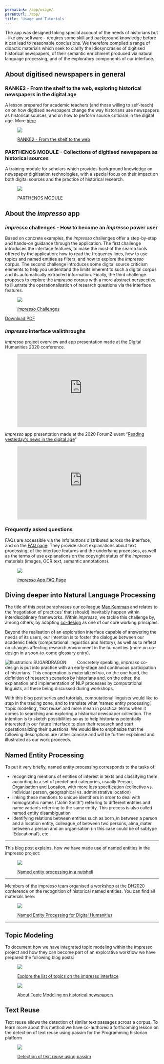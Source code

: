 ```yaml
---
permalink: /app/usage/
parentUrl: /app/
title: 'Usage and Tutorials'
---
```


The app was designed taking special account of the needs of historians but - like any software - requires some skill and background knowledge before it can lead to reasonable conclusions. We therefore compiled a range of didactic materials which seek to clarify the idiosyncrasies of digitised historical newspapers, of their semantic enrichment produced via natural language processing, and of the exploratory components of our interface.

## About digitised newspapers in general

### RANKE2 - From the shelf to the web, exploring historical newspapers in the digital age

A lesson prepared for academic teachers (and those willing to self-teach) on on how digitised newspapers change the way historians use newspapers as historical sources, and on how to perform source criticism in the digital age. More [here](https://ranke2.uni.lu/u/exploring-historical-newspapers/)

<figure class='respect-margin'>
      <img class='cover' src='/assets/images/FZ_ranke2.png'>
      <figcaption class="wrapper">
          <p><a href='https://ranke2.uni.lu/u/exploring-historical-newspapers/' title='RANKE2 - From the shelf to the web'> RANKE2 - From the shelf to the web</a></p>
      </figcaption>
    </figure>

<!--
<a class="d-block image-link"
  style="max-width:400px;"
  href='https://ranke2.uni.lu/u/exploring-historical-newspapers/'
  title='RANKE2 - From the shelf to the web'>
  <img src="/assets/images/FZ_ranke2.png" class="d-block mb-1" />
  &rarr; RANKE2 - From the shelf to the web
</a> -->


### PARTHENOS MODULE - Collections of digitised newspapers as historical sources

A training module for scholars which provides background knowledge on newspaper digitisation technologies, with a special focus on their impact on both digital sources and the practice of historical research.

<!-- <a class="d-block image-link"
  style="max-width:400px;"
  href='https://training.parthenos-project.eu/sample-page/digital-humanities-research-questions-and-methods/collections-of-digital-newspapers-as-historical-sources/'
  title='PARTHENOS MODULE'>
  <img src="/assets/images/FZ_parthenos.png" class="d-block mb-1" />
  &rarr; PARTHENOS MODULE
</a> -->
<figure class='respect-margin'>
      <img class='cover' src='/assets/images/FZ_parthenos.png'>
      <figcaption class="wrapper">
          <p><a href='https://training.parthenos-project.eu/sample-page/digital-humanities-research-questions-and-methods/collections-of-digital-newspapers-as-historical-sources/' title='PARTHENOS MODULE'>PARTHENOS MODULE</a></p>
      </figcaption>
    </figure>


## About the _impresso_ app


### _impresso_ challenges - How to become an _impresso_ power user

Based on concrete examples, the _impresso_ challenges offer a step-by-step and hands-on guidance through the application. The first challenge introduces the interface features, to make the most of the search tools offered by the application: how to read the frequency lines, how to use topics and named entities as filters, and how to explore the _impresso_ corpus. The second challenge introduces some digital source criticism elements to help you understand the limits inherent to such a digital corpus and its automatically extracted information. Finally, the third challenge proposes to explore the _impresso_ corpus with a more abstract perspective, to illustrate the operationalisation of research questions via the interface features.

<!--
<a class="d-block image-link"
  style="max-width:400px;"
  href='https://impresso-project.ch/assets/impresso-challenges-1.2.3.pdf'
  title='Download the _impresso_ Challenges'>
  <img src="/assets/images/application/impresso-challenges.png" class="d-block mb-1" />
  &rarr; _impresso_ Challenges
</a> -->
<figure class='respect-margin'>
      <img class='cover' src='/assets/images/application/impresso-challenges.png'>
      <figcaption class="wrapper">
          <p><a href='https://impresso-project.ch/assets/impresso-challenges-1.2.3.pdf' title='Download the _impresso_ Challenges'><em>impresso</em> Challenges</a></p>
      </figcaption>
    </figure>

[Download PDF](https://impresso-project.ch/assets/impresso-challenges-1.2.3.pdf)


### _impresso_ interface walkthroughs

_impresso_ project overview and app presentation made at the Digital Humanities 2020 conference.

<figure>
<div style="position:relative;padding-bottom:56.25%;">
<iframe style="width:100%;height:100%;position:absolute;left:0px;top:0px;" width="100%" height="100%" src="https://www.youtube-nocookie.com/embed/mfiSBcl2EA8" frameborder="0" allow="accelerometer; autoplay; clipboard-write; encrypted-media; gyroscope; picture-in-picture" allowfullscreen></iframe>
</div>
</figure>

_impresso_  app presentation made at the 2020 ForumZ event “[Reading yesterday's news in the digital age](https://www.c2dh.uni.lu/forum-z/forum-z-goes-online-digitised-newspapers-edition)”

<figure>
<div style="position:relative;padding-bottom:56.25%;">
<iframe style="width:100%;height:100%;position:absolute;left:0px;top:0px;" width="100%" height="100%" src="https://www.youtube.com/watch?v=y6Dfj49XWu8&list=PLB45F159nVx9CwVvXx1vYEBN--BWHurnn" frameborder="0" allow="accelerometer; autoplay; clipboard-write; encrypted-media; gyroscope; picture-in-picture" allowfullscreen></iframe>
</div>
</figure>

### Frequently asked questions

FAQs are accessible via the info buttons distributed across the interface, and on the [FAQ page](https://impresso-project.ch/app/faq). They provide short explanations about text processing, of the interface features and the underlying processes, as well as the terms of use explanations on the copyright status of the _impresso_ materials (images, OCR text, semantic annotations).

<!-- <a class="d-block image-link"
  style="max-width:400px;"
  href='https://impresso-project.ch/app/faq'
  title='_impresso_ App FAQ Page'>
  <img src="/assets/images/application/impresso-app-faq.png" class="d-block mb-1" />
  &rarr; _impresso_ App FAQ Page
</a> -->
<figure class='respect-margin'>
      <img class='cover' src='/assets/images/application/impresso-app-faq.png'>
      <figcaption class="wrapper">
          <p><a href='https://impresso-project.ch/app/faq' title='_impresso_ App FAQ Page'><em>impresso</em> App FAQ Page</a></p>
      </figcaption>
    </figure>


## Diving deeper into Natural Language Processing

<!-- more -->

The title of this post paraphrases our colleague [Max Kemman](http://www.maxkemman.nl/2015/06/digital-history-as-trading-zone/) and relates to the ‘negotiation of practices’ that (should) inevitably happen within interdisciplinary frameworks. Within _impresso_, we tackle this challenge by, among others, by adopting [co-design](https://impresso-project.ch/project/design/) as one of our core working principles.

Beyond the realisation of an exploration interface capable of answering the needs of its users, our intention is to foster the dialogue between our academic fields (computational linguistics and history), as well as to reflect on changes affecting research environment in the humanities (more on co-design in a soon-to-come glossary entry).

<img src="/assets/images/application/nlp.png"
  style="max-width:400px; float:left; margin-right:2.5em"
  title="Illustration: SUGARDRAGON" />

Concretely speaking, _impresso_ co-design is put into practice with an early-stage and continuous participation of historians. This cooperation is materialized via, on the one hand, the definition of research scenarios by historians and, on the other, the explanation and implementation of NLP processes by computational linguists, all these being discussed during workshops.

With this blog post series and tutorials, computational linguists would like to step in the trading zone, and to translate what ‘named entity processing’, ‘topic modeling’, ‘text reuse’ and more mean in practical terms when it comes to searching and exploring a historical newspaper collection. The intention is to sketch possibilities so as to help historians potentially interested in our future interface to plan their research and start operationalizing their questions. We would like to emphasize that the following descriptions are rather concise and will be further explained and illustrated as our work proceeds.

## Named Entity Processing

To put it very briefly, named entity processing corresponds to the tasks of:

- recognizing mentions of entities of interest in texts and classifying them according to a set of predefined categories, usually Person, Organisation and Location, with more less specification (collective vs. individual person, geographical vs. administrative location)
- linking these mentions to unique identifiers in order to deal with homographic names (“John Smith”) referring to different entities and name variants referring to the same entity. This process is also called named entity disambiguation
- identifying relations between entities such as born_in between a person and a location entity, colleague_of between two persons, alma_mater between a person and an organisation (in this case could be of subtype ‘Educational’), etc.

---

This blog post explains, how we have made use of named entities in the impresso project:

<!--
<a class="d-block image-link"
  style="max-width:400px;"
  href='https://impresso-project.ch/news/2018/06/12/tradingzone-ner.html'
  title='Named entity processing in a nutshell'>
  <img src="/assets/images/posts/ne-jdg-1969-08-28.png" class="d-block mb-1" />
  &rarr; Named entity processing in a nutshell
</a> -->
<figure class='respect-margin'>
      <img class='cover' src='/assets/images/posts/ne-jdg-1969-08-28.png'>
      <figcaption class="wrapper">
          <p><a href='https://impresso-project.ch/news/2018/06/12/tradingzone-ner.html' title='Named entity processing in a nutshell'>Named entity processing in a nutshell</a></p>
      </figcaption>
    </figure>

---

Members of the impresso team organised a workshop at the DH2020 conference on the recognition of historical named entities. You can find all materials here:

<!--
<a class="d-block image-link"
  style="max-width:400px;"
  href='https://impresso.github.io/named-entity-tutorial-dh2019/'
  title='Named Entity Processing for Digital Humanities'>
  <img src="/assets/images/application/nep.png" class="d-block mb-1" />
  &rarr; Named Entity Processing for Digital Humanities
</a> -->

<figure class='respect-margin'>
      <img class='cover' src='/assets/images/application/nep.png'>
      <figcaption class="wrapper">
          <p><a href='https://impresso.github.io/named-entity-tutorial-dh2019/' title='Named Entity Processing for Digital Humanities'>Named Entity Processing for Digital Humanities</a></p>
      </figcaption>
    </figure>

---

## Topic Modeling

To document how we have integrated topic modeling within the impresso project and how they can become part of an explorative workflow we have prepared the following blog posts:

<!--
<a class="d-block image-link"
  style="max-width:400px;"
  href='https://impresso-project.ch/news/2019/03/05/Explore_TM.html'
  title='Explore the list of topics on the impresso interface'>
  <img src="/assets/images/posts/Topic_exploration_home_Screenshot 2019-03-05 16.24.04.png" class="d-block mb-1" />
  &rarr; Explore the list of topics on the impresso interface
</a> -->

<figure class='respect-margin'>
  <img class='cover' src='/assets/images/posts/Topic_exploration_home_Screenshot 2019-03-05 16.24.04.png'>
  <figcaption class="wrapper">
      <p><a href='https://impresso-project.ch/news/2019/03/05/Explore_TM.html' title='Explore the list of topics on the impresso interface'>Explore the list of topics on the impresso interface</a></p>
  </figcaption>
</figure>
<!-- 
<a class="d-block image-link"
  style="max-width:400px;"
  href='https://impresso-project.ch/news/2018/09/07/tradingzone-tm.html'
  title='About Topic Modeling on historical newspapers'>
  <img src="/assets/images/posts/lda-geometric-interpretation.png" class="d-block mb-1" />
  &rarr; About Topic Modeling on historical newspapers
</a> -->

<figure class='respect-margin'>
  <img class='cover' src='/assets/images/posts/lda-geometric-interpretation.png'>
  <figcaption class="wrapper">
      <p><a href='https://impresso-project.ch/news/2018/09/07/tradingzone-tm.html' title='About Topic Modeling on historical newspapers'>About Topic Modeling on historical newspapers</a></p>
  </figcaption>
</figure>

## Text Reuse

Text reuse allows the detection of similar text passages across a corpus. To learn more about this method we have co-authored a forthcoming lesson on the detection of text reuse using passim for the Programming historian platform

<!--
<a class="d-block image-link"
  style="max-width:400px;"
  href='https://programminghistorian.org/en/lessons/'
  title='detection of text reuse using passim'>
  <img src="/assets/images/application/text-reuse.png" class="d-block mb-1" />
  &rarr; Detection of text reuse using passim
</a> -->

<figure class='respect-margin'>
      <img class='cover' src='/assets/images/application/text-reuse.png'>
      <figcaption class="wrapper">
          <p><a href='https://programminghistorian.org/en/lessons/' title='detection of text reuse using passim'>Detection of text reuse using passim</a></p>
      </figcaption>
    </figure>
